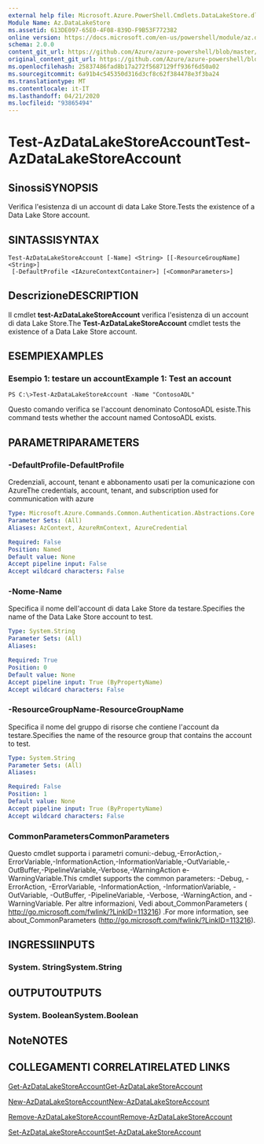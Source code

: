 ```yaml
---
external help file: Microsoft.Azure.PowerShell.Cmdlets.DataLakeStore.dll-Help.xml
Module Name: Az.DataLakeStore
ms.assetid: 613DE097-65E0-4F08-839D-F9B53F772382
online version: https://docs.microsoft.com/en-us/powershell/module/az.datalakestore/test-azdatalakestoreaccount
schema: 2.0.0
content_git_url: https://github.com/Azure/azure-powershell/blob/master/src/DataLakeStore/DataLakeStore/help/Test-AzDataLakeStoreAccount.md
original_content_git_url: https://github.com/Azure/azure-powershell/blob/master/src/DataLakeStore/DataLakeStore/help/Test-AzDataLakeStoreAccount.md
ms.openlocfilehash: 25837486fad8b17a272f5687129ff936f6d50a02
ms.sourcegitcommit: 6a91b4c545350d316d3cf8c62f384478e3f3ba24
ms.translationtype: MT
ms.contentlocale: it-IT
ms.lasthandoff: 04/21/2020
ms.locfileid: "93865494"
---
```

# <span data-ttu-id="4d2ed-101">Test-AzDataLakeStoreAccount</span><span class="sxs-lookup"><span data-stu-id="4d2ed-101">Test-AzDataLakeStoreAccount</span></span>

## <span data-ttu-id="4d2ed-102">Sinossi</span><span class="sxs-lookup"><span data-stu-id="4d2ed-102">SYNOPSIS</span></span>
<span data-ttu-id="4d2ed-103">Verifica l'esistenza di un account di data Lake Store.</span><span class="sxs-lookup"><span data-stu-id="4d2ed-103">Tests the existence of a Data Lake Store account.</span></span>

## <span data-ttu-id="4d2ed-104">SINTASSI</span><span class="sxs-lookup"><span data-stu-id="4d2ed-104">SYNTAX</span></span>

```
Test-AzDataLakeStoreAccount [-Name] <String> [[-ResourceGroupName] <String>]
 [-DefaultProfile <IAzureContextContainer>] [<CommonParameters>]
```

## <span data-ttu-id="4d2ed-105">Descrizione</span><span class="sxs-lookup"><span data-stu-id="4d2ed-105">DESCRIPTION</span></span>
<span data-ttu-id="4d2ed-106">Il cmdlet **test-AzDataLakeStoreAccount** verifica l'esistenza di un account di data Lake Store.</span><span class="sxs-lookup"><span data-stu-id="4d2ed-106">The **Test-AzDataLakeStoreAccount** cmdlet tests the existence of a Data Lake Store account.</span></span>

## <span data-ttu-id="4d2ed-107">ESEMPI</span><span class="sxs-lookup"><span data-stu-id="4d2ed-107">EXAMPLES</span></span>

### <span data-ttu-id="4d2ed-108">Esempio 1: testare un account</span><span class="sxs-lookup"><span data-stu-id="4d2ed-108">Example 1: Test an account</span></span>
```
PS C:\>Test-AzDataLakeStoreAccount -Name "ContosoADL"
```

<span data-ttu-id="4d2ed-109">Questo comando verifica se l'account denominato ContosoADL esiste.</span><span class="sxs-lookup"><span data-stu-id="4d2ed-109">This command tests whether the account named ContosoADL exists.</span></span>

## <span data-ttu-id="4d2ed-110">PARAMETRI</span><span class="sxs-lookup"><span data-stu-id="4d2ed-110">PARAMETERS</span></span>

### <span data-ttu-id="4d2ed-111">-DefaultProfile</span><span class="sxs-lookup"><span data-stu-id="4d2ed-111">-DefaultProfile</span></span>
<span data-ttu-id="4d2ed-112">Credenziali, account, tenant e abbonamento usati per la comunicazione con Azure</span><span class="sxs-lookup"><span data-stu-id="4d2ed-112">The credentials, account, tenant, and subscription used for communication with azure</span></span>

```yaml
Type: Microsoft.Azure.Commands.Common.Authentication.Abstractions.Core.IAzureContextContainer
Parameter Sets: (All)
Aliases: AzContext, AzureRmContext, AzureCredential

Required: False
Position: Named
Default value: None
Accept pipeline input: False
Accept wildcard characters: False
```

### <span data-ttu-id="4d2ed-113">-Nome</span><span class="sxs-lookup"><span data-stu-id="4d2ed-113">-Name</span></span>
<span data-ttu-id="4d2ed-114">Specifica il nome dell'account di data Lake Store da testare.</span><span class="sxs-lookup"><span data-stu-id="4d2ed-114">Specifies the name of the Data Lake Store account to test.</span></span>

```yaml
Type: System.String
Parameter Sets: (All)
Aliases:

Required: True
Position: 0
Default value: None
Accept pipeline input: True (ByPropertyName)
Accept wildcard characters: False
```

### <span data-ttu-id="4d2ed-115">-ResourceGroupName</span><span class="sxs-lookup"><span data-stu-id="4d2ed-115">-ResourceGroupName</span></span>
<span data-ttu-id="4d2ed-116">Specifica il nome del gruppo di risorse che contiene l'account da testare.</span><span class="sxs-lookup"><span data-stu-id="4d2ed-116">Specifies the name of the resource group that contains the account to test.</span></span>

```yaml
Type: System.String
Parameter Sets: (All)
Aliases:

Required: False
Position: 1
Default value: None
Accept pipeline input: True (ByPropertyName)
Accept wildcard characters: False
```

### <span data-ttu-id="4d2ed-117">CommonParameters</span><span class="sxs-lookup"><span data-stu-id="4d2ed-117">CommonParameters</span></span>
<span data-ttu-id="4d2ed-118">Questo cmdlet supporta i parametri comuni:-debug,-ErrorAction,-ErrorVariable,-InformationAction,-InformationVariable,-OutVariable,-OutBuffer,-PipelineVariable,-Verbose,-WarningAction e-WarningVariable.</span><span class="sxs-lookup"><span data-stu-id="4d2ed-118">This cmdlet supports the common parameters: -Debug, -ErrorAction, -ErrorVariable, -InformationAction, -InformationVariable, -OutVariable, -OutBuffer, -PipelineVariable, -Verbose, -WarningAction, and -WarningVariable.</span></span> <span data-ttu-id="4d2ed-119">Per altre informazioni, Vedi about_CommonParameters ( http://go.microsoft.com/fwlink/?LinkID=113216) .</span><span class="sxs-lookup"><span data-stu-id="4d2ed-119">For more information, see about_CommonParameters (http://go.microsoft.com/fwlink/?LinkID=113216).</span></span>

## <span data-ttu-id="4d2ed-120">INGRESSI</span><span class="sxs-lookup"><span data-stu-id="4d2ed-120">INPUTS</span></span>

### <span data-ttu-id="4d2ed-121">System. String</span><span class="sxs-lookup"><span data-stu-id="4d2ed-121">System.String</span></span>

## <span data-ttu-id="4d2ed-122">OUTPUT</span><span class="sxs-lookup"><span data-stu-id="4d2ed-122">OUTPUTS</span></span>

### <span data-ttu-id="4d2ed-123">System. Boolean</span><span class="sxs-lookup"><span data-stu-id="4d2ed-123">System.Boolean</span></span>

## <span data-ttu-id="4d2ed-124">Note</span><span class="sxs-lookup"><span data-stu-id="4d2ed-124">NOTES</span></span>

## <span data-ttu-id="4d2ed-125">COLLEGAMENTI CORRELATI</span><span class="sxs-lookup"><span data-stu-id="4d2ed-125">RELATED LINKS</span></span>

[<span data-ttu-id="4d2ed-126">Get-AzDataLakeStoreAccount</span><span class="sxs-lookup"><span data-stu-id="4d2ed-126">Get-AzDataLakeStoreAccount</span></span>](./Get-AzDataLakeStoreAccount.md)

[<span data-ttu-id="4d2ed-127">New-AzDataLakeStoreAccount</span><span class="sxs-lookup"><span data-stu-id="4d2ed-127">New-AzDataLakeStoreAccount</span></span>](./New-AzDataLakeStoreAccount.md)

[<span data-ttu-id="4d2ed-128">Remove-AzDataLakeStoreAccount</span><span class="sxs-lookup"><span data-stu-id="4d2ed-128">Remove-AzDataLakeStoreAccount</span></span>](./Remove-AzDataLakeStoreAccount.md)

[<span data-ttu-id="4d2ed-129">Set-AzDataLakeStoreAccount</span><span class="sxs-lookup"><span data-stu-id="4d2ed-129">Set-AzDataLakeStoreAccount</span></span>](./Set-AzDataLakeStoreAccount.md)


